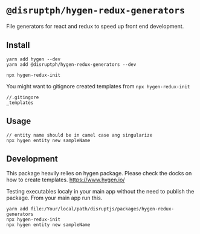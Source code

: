 # `@disruptph/hygen-redux-generators`


File generators for react and redux to speed up front end development.


## Install

```
yarn add hygen --dev
yarn add @disruptph/hygen-redux-generators --dev

npx hygen-redux-init
```

You might want to gitignore created templates from `npx hygen-redux-init`

```
//.gitingore
_templates
```

## Usage

```
// entity name should be in camel case ang singularize
npx hygen entity new sampleName
```



## Development
This package heavily relies on hygen package. Please check the docks on how to
create templates. https://www.hygen.io/

Testing executables localy in your main app without the need to publish the package.
From your main app run this.
```
yarn add file:/Your/local/path/disruptjs/packages/hygen-redux-generators
npx hygen-redux-init
npx hygen entity new sampleName
```

